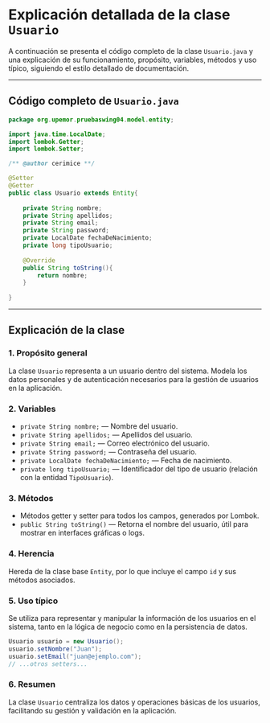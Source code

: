 # Explicación detallada de la clase `Usuario`

A continuación se presenta el código completo de la clase `Usuario.java` y una explicación de su funcionamiento, propósito, variables, métodos y uso típico, siguiendo el estilo detallado de documentación.

---

## Código completo de `Usuario.java`

```java
package org.upemor.pruebaswing04.model.entity;

import java.time.LocalDate;
import lombok.Getter;
import lombok.Setter;

/** @author cerimice **/

@Setter
@Getter
public class Usuario extends Entity{
    
    private String nombre;
    private String apellidos;
    private String email;
    private String password;
    private LocalDate fechaDeNacimiento;
    private long tipoUsuario;
    
    @Override
    public String toString(){
        return nombre;
    }
    
}
```

---

## Explicación de la clase

### 1. Propósito general
La clase `Usuario` representa a un usuario dentro del sistema. Modela los datos personales y de autenticación necesarios para la gestión de usuarios en la aplicación.

### 2. Variables
- `private String nombre;` — Nombre del usuario.
- `private String apellidos;` — Apellidos del usuario.
- `private String email;` — Correo electrónico del usuario.
- `private String password;` — Contraseña del usuario.
- `private LocalDate fechaDeNacimiento;` — Fecha de nacimiento.
- `private long tipoUsuario;` — Identificador del tipo de usuario (relación con la entidad `TipoUsuario`).

### 3. Métodos
- Métodos getter y setter para todos los campos, generados por Lombok.
- `public String toString()` — Retorna el nombre del usuario, útil para mostrar en interfaces gráficas o logs.

### 4. Herencia
Hereda de la clase base `Entity`, por lo que incluye el campo `id` y sus métodos asociados.

### 5. Uso típico
Se utiliza para representar y manipular la información de los usuarios en el sistema, tanto en la lógica de negocio como en la persistencia de datos.

```java
Usuario usuario = new Usuario();
usuario.setNombre("Juan");
usuario.setEmail("juan@ejemplo.com");
// ...otros setters...
```

### 6. Resumen
La clase `Usuario` centraliza los datos y operaciones básicas de los usuarios, facilitando su gestión y validación en la aplicación.
